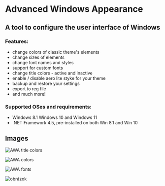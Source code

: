 # Advanced Windows Appearance

## A tool to configure the user interface of Windows

### Features:
- change colors of classic theme's elements
- change sizes of elements
- change font names and styles
- support for custom fonts
- change title colors - active and inactive
- enable / disable aero lite styke for your theme
- backup and restore your settings
- export to reg file
- and much more!


### Supported OSes and requirements:
- Windows 8.1 Windows 10 and Windows 11
- .NET Framework 4.5, pre-installed on both Win 8.1 and Win 10

## Images

![AWA title colors](https://user-images.githubusercontent.com/74670743/148690949-552d76d5-a83e-4421-abdb-a81dd880b057.png)

![AWA colors](https://user-images.githubusercontent.com/74670743/148690951-b649f654-2cfb-455a-b46a-2285fe55bd22.png)

![AWA fonts](https://user-images.githubusercontent.com/74670743/148690952-143a661f-eb97-4363-bb35-dba1dab256c3.png)

![obrázok](https://user-images.githubusercontent.com/74670743/147246525-3faf5ad9-c6ec-4e75-a938-c44bcad47c97.png)
